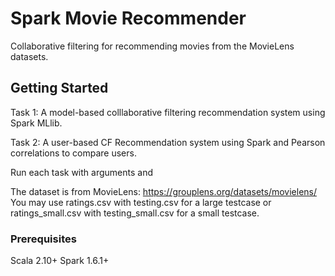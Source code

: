 # Spark Movie Recommender

Collaborative filtering for recommending movies from the MovieLens datasets. 

## Getting Started
Task 1: A model-based colllaborative filtering recommendation system using Spark MLlib.

Task 2: A user-based CF Recommendation system using Spark and Pearson correlations to compare users.

Run each task with arguments <rating file> and <testing file>

The dataset is from MovieLens: https://grouplens.org/datasets/movielens/ <br/>
You may use ratings.csv with testing.csv for a large testcase or ratings_small.csv with testing_small.csv for a small testcase.

### Prerequisites
Scala 2.10+
Spark 1.6.1+
